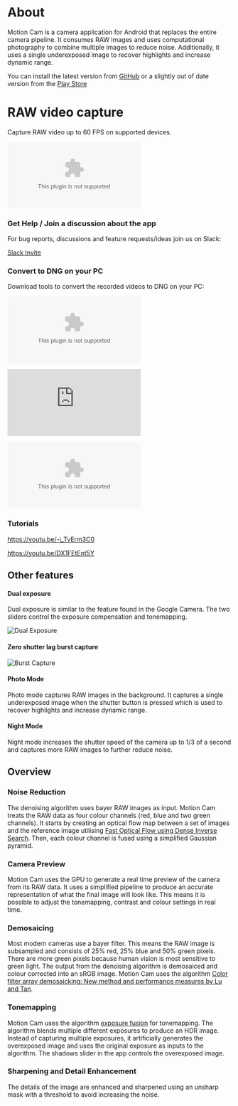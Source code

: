 # About

Motion Cam is a camera application for Android that replaces the entire camera pipeline. It consumes RAW images and uses computational photography to combine multiple images to reduce noise. Additionally, it uses a single underexposed image to recover highlights and increase dynamic range.

You can install the latest version from [GitHub](https://github.com/mirsadm/motioncam/releases)
or a slightly out of date version from the [Play Store](https://play.google.com/store/apps/details?id=com.motioncam)

# RAW video capture

Capture RAW video up to 60 FPS on supported devices.

![Latest beta build](https://github.com/mirsadm/motioncam/releases/download/8.0.8-beta2/MotionCam.8.0.8-beta2.apk)

### Get Help / Join a discussion about the app

For bug reports, discussions and feature requests/ideas join us on Slack:

[Slack Invite](https://join.slack.com/t/motioncam/shared_invite/zt-10ziu3m2d-cdNXbCPJPf1BhTZb_jBgZQ)

### Convert to DNG on your PC

Download tools to convert the recorded videos to DNG on your PC:

![Windows](https://github.com/mirsadm/motioncam/releases/download/8.0.8-beta2/motioncam-tools-win-0.13.zip)

![Mac Intel](https://github.com/mirsadm/motioncam/releases/download/8.0.7-beta5/motioncam-tools-mac-intel-0.1.1.dmg)

![Mac M1](https://github.com/mirsadm/motioncam/releases/download/8.0.8-beta2/motioncam-tools-macos-m1-0.13.zip)

### Tutorials

https://youtu.be/-i_TvErm3C0

https://youtu.be/DX1FEtEnt5Y

## Other features

#### Dual exposure

Dual exposure is similar to the feature found in the Google Camera. The two sliders control the exposure compensation and tonemapping.

![Dual Exposure](https://user-images.githubusercontent.com/508688/118869074-d4f3de80-b8dc-11eb-8ca6-6261e3e1ea4d.gif)

#### Zero shutter lag burst capture

![Burst Capture](https://user-images.githubusercontent.com/508688/118869720-a7f3fb80-b8dd-11eb-8292-5e7a6ae899cc.gif)

#### Photo Mode

Photo mode captures RAW images in the background. It captures a single underexposed image when the shutter button is pressed which is used to recover highlights and increase dynamic range.

#### Night Mode

Night mode increases the shutter speed of the camera up to 1/3 of a second and captures more RAW images to further reduce noise.

## Overview

### Noise Reduction

The denoising algorithm uses bayer RAW images as input. Motion Cam treats the RAW data as four colour channels (red, blue and two green channels). It starts by creating an optical flow map between a set of images and the reference image utilising [Fast Optical Flow using Dense Inverse Search](https://arxiv.org/abs/1603.03590). Then, each colour channel is fused using a simplified Gaussian pyramid.

### Camera Preview

Motion Cam uses the GPU to generate a real time preview of the camera from its RAW data. It uses a simplified pipeline to produce an accurate representation of what the final image will look like. This means it is possible to adjust the tonemapping, contrast and colour settings in real time.

### Demosaicing

Most modern cameras use a bayer filter. This means the RAW image is subsampled and consists of 25% red, 25% blue and 50% green pixels. There are more green pixels because human vision is most sensitive to green light. The output from the denoising algorithm is demosaiced and colour corrected into an sRGB image. Motion Cam uses the algorithm [Color filter array demosaicking: New method and performance measures by Lu and Tan](https://pdfs.semanticscholar.org/37d2/87334f29698e451282f162cb4bc4f1f352d9.pdf).

### Tonemapping

Motion Cam uses the algorithm [exposure fusion](https://mericam.github.io/exposure_fusion/index.html) for tonemapping. The algorithm blends multiple different exposures to produce an HDR image. Instead of capturing multiple exposures, it artificially generates the overexposed image and uses the original exposure as inputs to the algorithm. The shadows slider in the app controls the overexposed image.

### Sharpening and Detail Enhancement

The details of the image are enhanced and sharpened using an unsharp mask with a threshold to avoid increasing the noise.
